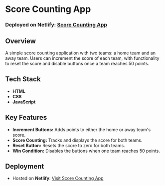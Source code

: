 
# Score Counting App

### Deployed on Netlify: [Score Counting App](https://voluble-platypus-6cff2b.netlify.app/)

## Overview
A simple score counting application with two teams: a home team and an away team. Users can increment the score of each team, with functionality to reset the score and disable buttons once a team reaches 50 points.

## Tech Stack
- **HTML**
- **CSS**
- **JavaScript**

## Key Features
- **Increment Buttons:** Adds points to either the home or away team's score.
- **Score Counting:** Tracks and displays the score for both teams.
- **Reset Button:** Resets the score to zero for both teams.
- **Win Condition:** Disables the buttons when one team reaches 50 points.

## Deployment
- Hosted on **Netlify**: [Visit Score Counting App](https://voluble-platypus-6cff2b.netlify.app/)
